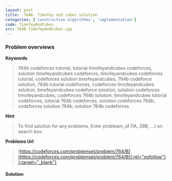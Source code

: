 ```yaml
---
layout: post
title:  764B. Timofey and cubes solution
categories: ['constructive algorithms', 'implementation']
code: TimofeyAndCubes
src: 764B-TimofeyAndCubes.cpp
---
```

### **Problem overviews**

**Keywords**
> 764b codeforces tutorial, tutorial timofeyandcubes codeforces, solution timofeyandcubes codeforces, timofeyandcubes codeforces tutorial, codeforces solution timofeyandcubes, 764b codeforce solution, 764b tutorial codeforces, codeforces timofeyandcubes solution, timofeyandcubes codeforce solution, solution codeforces timofeyandcubes, codeforces 764b solution, timofeyandcubes tutorial codeforces, tutorial 764b codeforces, solution codeforces 764b, codeforces solution 764b, solution 764b codeforces

**Hint**
> To find solution for any problems, Enter probleam_id (1A, 28B, ...) on search box. 

**Problems Url**
> [https://codeforces.com/problemset/problem/764/B](https://codeforces.com/problemset/problem/764/B){:rel="nofollow"}{:target="_blank"}

#### **Solution**



